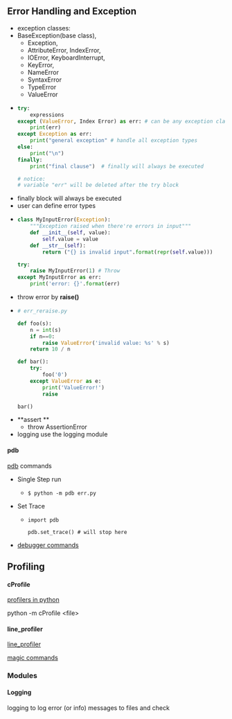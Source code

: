 ## Error Handling and Exception

* exception classes: 
* BaseException\(base class\), 
  * Exception, 
  * AttributeError, IndexError,
  * IOError, KeyboardInterrupt, 
  * KeyError, 
  * NameError
  * SyntaxError
  * TypeError
  * ValueError
* ```py
  try:
      expressions
  except (ValueError, Index Error) as err: # can be any exception class, as err is optional (to catch the error)
      print(err)
  except Exception as err:
      print("general exception" # handle all exception types
  else:
      print("\n")
  finally:
      print("final clause")  # finally will always be executed

  # notice:
  # variable "err" will be deleted after the try block
  ```
* finally block will always be executed
* user can define error types
* ```py
  class MyInputError(Exception):
      """Exception raised when there're errors in input"""
      def __init__(self, value): 
          self.value = value
      def __str__(self):
          return ("{} is invalid input".format(repr(self.value)))

  try:
      raise MyInputError(1) # Throw
  except MyInputError as err:
      print('error: {}'.format(err)
  ```
* throw error by **raise\(\)**
* ```py
  # err_reraise.py

  def foo(s):
      n = int(s)
      if n==0:
          raise ValueError('invalid value: %s' % s)
      return 10 / n

  def bar():
      try:
          foo('0')
      except ValueError as e:
          print('ValueError!')
          raise

  bar()
  ```
* **assert **
  * throw AssertionError
* logging use the logging module

#### pdb

[pdb](https://docs.python.org/3/library/pdb.html) commands

* Single Step run
  * ```
    $ python -m pdb err.py
    ```
* Set Trace

  * ```
    import pdb

    pdb.set_trace() # will stop here
    ```

* [debugger commands](https://docs.python.org/2.0/lib/debugger-commands.html)

## Profiling

#### cProfile 

[profilers in python](https://docs.python.org/2/library/profile.html)

python -m cProfile &lt;file&gt;

#### line\_profiler

[line\_profiler](https://github.com/rkern/line_profiler)

[magic commands](https://web.archive.org/web/20140513005858im_/http://www.appneta.com/blog/line-profiler-python/)

### Modules

#### Logging

logging to log error \(or info\) messages to files and check

#### 



